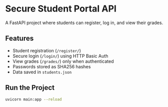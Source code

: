# Secure Student Portal API

A FastAPI project where students can register, log in, and view their grades.

## Features
- Student registration (`/register/`)
- Secure login (`/login/`) using HTTP Basic Auth
- View grades (`/grades/`) only when authenticated
- Passwords stored as SHA256 hashes
- Data saved in `students.json`

## Run the Project
```bash
uvicorn main:app --reload
